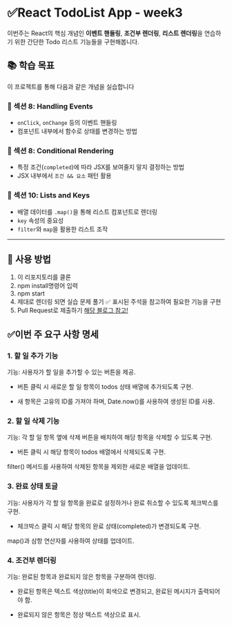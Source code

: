 
# ✅React TodoList App - week3

이번주는 React의 핵심 개념인 **이벤트 핸들링**, **조건부 렌더링**, **리스트 렌더링**을 연습하기 위한 간단한 Todo 리스트 기능들을 구현해봅니다.

## 📚 학습 목표

이 프로젝트를 통해 다음과 같은 개념을 실습합니다

### 🔸 섹션 8: Handling Events
- `onClick`, `onChange` 등의 이벤트 핸들링
- 컴포넌트 내부에서 함수로 상태를 변경하는 방법

### 🔸 섹션 8: Conditional Rendering
- 특정 조건(`completed`)에 따라 JSX를 보여줄지 말지 결정하는 방법
- JSX 내부에서 `조건 && 요소` 패턴 활용

### 🔸 섹션 10: Lists and Keys
- 배열 데이터를 `.map()`을 통해 리스트 컴포넌트로 렌더링
- `key` 속성의 중요성
- `filter`와 `map`을 활용한 리스트 조작

---

## 🚀 사용 방법

1. 이 리포지토리를 클론
2. npm install명령어 입력
3. npm start
4. 제대로 렌더링 되면 실습 문제 풀기 ✅ 표시된 주석을 참고하여 필요한 기능을 구현
5. Pull Request로 제출하기
[해당 블로그 참고!](https://kg-dlife.tistory.com/45)

## ✅이번 주 요구 사항 명세
### 1. 할 일 추가 기능
기능: 사용자가 할 일을 추가할 수 있는 버튼을 제공.

* 버튼 클릭 시 새로운 할 일 항목이 todos 상태 배열에 추가되도록 구현.

* 새 항목은 고유의 ID를 가져야 하며, Date.now()를 사용하여 생성된 ID를 사용.

### 2. 할 일 삭제 기능
기능: 각 할 일 항목 옆에 삭제 버튼을 배치하여 해당 항목을 삭제할 수 있도록 구현.

* 버튼 클릭 시 해당 항목이 todos 배열에서 삭제되도록 구현.

filter() 메서드를 사용하여 삭제된 항목을 제외한 새로운 배열을 업데이트.

### 3. 완료 상태 토글
기능: 사용자가 각 할 일 항목을 완료로 설정하거나 완료 취소할 수 있도록 체크박스를 구현.

* 체크박스 클릭 시 해당 항목의 완료 상태(completed)가 변경되도록 구현.

map()과 삼항 연산자를 사용하여 상태를 업데이트.

### 4. 조건부 렌더링
기능: 완료된 항목과 완료되지 않은 항목을 구분하여 렌더링.


* 완료된 항목은 텍스트 색상(title)이 회색으로 변경되고, 완료된 메시지가 출력되어야 함.

* 완료되지 않은 항목은 정상 텍스트 색상으로 표시.


